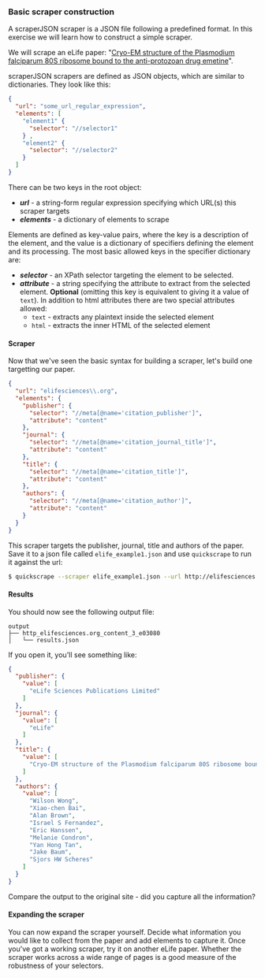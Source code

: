 ### Basic scraper construction

A scraperJSON scraper is a JSON file following a predefined format. In this exercise we will learn how to construct a simple scraper.

We will scrape an eLife paper: "[Cryo-EM structure of the Plasmodium falciparum 80S ribosome bound to the anti-protozoan drug emetine](http://elifesciences.org/content/elife/3/e03080.full)".

scraperJSON scrapers are defined as JSON objects, which are similar to dictionaries. They look like this:

```json
{
  "url": "some_url_regular_expression",
  "elements": [
    "element1" {
      "selector": "//selector1"
    } ,
    "element2" {
      "selector": "//selector2"
    }
  ]
}
```

There can be two keys in the root object:

- ***url*** - a string-form regular expression specifying which URL(s) this scraper targets
- ***elements*** - a dictionary of elements to scrape

Elements are defined as key-value pairs, where the key is a description of the element, and the value is a dictionary of specifiers defining the element and its processing. The most basic allowed keys in the specifier dictionary are:

- ***selector*** - an XPath selector targeting the element to be selected.
- ***attribute*** - a string specifying the attribute to extract from the selected element. **Optional** (omitting this key is equivalent to giving it a value of `text`). In addition to html attributes there are two special attributes allowed:
    - `text` - extracts any plaintext inside the selected element
    - `html` - extracts the inner HTML of the selected element

#### Scraper

Now that we've seen the basic syntax for building a scraper, let's build one targetting our paper.

```json
{
  "url": "elifesciences\\.org",
  "elements": {
    "publisher": {
      "selector": "//meta[@name='citation_publisher']",
      "attribute": "content"
    },
    "journal": {
      "selector": "//meta[@name='citation_journal_title']",
      "attribute": "content"
    },
    "title": {
      "selector": "//meta[@name='citation_title']",
      "attribute": "content"
    },
    "authors": {
      "selector": "//meta[@name='citation_author']",
      "attribute": "content"
    }
  }
}
```

This scraper targets the publisher, journal, title and authors of the paper. Save it to a json file called `elife_example1.json` and use `quickscrape` to run it against the url:

```bash
$ quickscrape --scraper elife_example1.json --url http://elifesciences.org/content/elife/3/e03080.full
```

#### Results

You should now see the following output file:

```
output
├── http_elifesciences.org_content_3_e03080
│   └── results.json
```

If you open it, you'll see something like:

```json
{
  "publisher": {
    "value": [
      "eLife Sciences Publications Limited"
    ]
  },
  "journal": {
    "value": [
      "eLife"
    ]
  },
  "title": {
    "value": [
      "Cryo-EM structure of the Plasmodium falciparum 80S ribosome bound to the anti-protozoan drug emetine"
    ]
  },
  "authors": {
    "value": [
      "Wilson Wong",
      "Xiao-chen Bai",
      "Alan Brown",
      "Israel S Fernandez",
      "Eric Hanssen",
      "Melanie Condron",
      "Yan Hong Tan",
      "Jake Baum",
      "Sjors HW Scheres"
    ]
  }
}
```

Compare the output to the original site - did you capture all the information?

#### Expanding the scraper

You can now expand the scraper yourself. Decide what information you would like to collect from the paper and add elements to capture it. Once you've got a working scraper, try it on another eLife paper. Whether the scraper works across a wide range of pages is a good measure of the robustness of your selectors.
